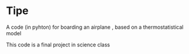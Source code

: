 # Tipe
A code (in pyhton) for boarding an airplane , based on a thermostatistical model

This code is a final project in science class 
